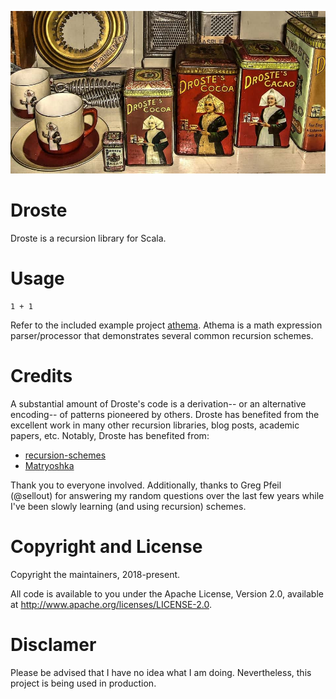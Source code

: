 ![Droste cocoa tins](droste.jpg)

# Droste

Droste is a recursion library for Scala.

# Usage

```tut
1 + 1
```

Refer to the included example project [athema](athema). Athema is a
math expression parser/processor that demonstrates several common
recursion schemes.

# Credits

A substantial amount of Droste's code is a derivation-- or an
alternative encoding-- of patterns pioneered by others. Droste has
benefited from the excellent work in many other recursion libraries,
blog posts, academic papers, etc. Notably, Droste has benefited from:

- [recursion-schemes](https://github.com/ekmett/recursion-schemes)
- [Matryoshka](https://github.com/slamdata/matryoshka)

Thank you to everyone involved. Additionally, thanks to Greg Pfeil
(@sellout) for answering my random questions over the last few years
while I've been slowly learning (and using recursion) schemes.

# Copyright and License

Copyright the maintainers, 2018-present.

All code is available to you under the Apache License, Version 2.0,
available at http://www.apache.org/licenses/LICENSE-2.0.

# Disclamer

Please be advised that I have no idea what I am doing.
Nevertheless, this project is being used in production.
